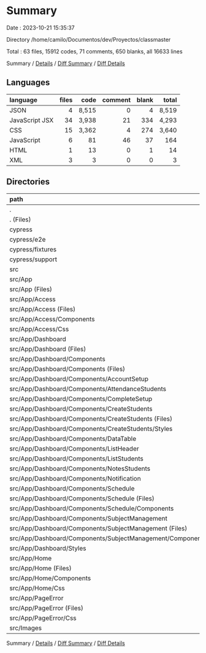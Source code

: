 # Summary

Date : 2023-10-21 15:35:37

Directory /home/camilo/Documentos/dev/Proyectos/classmaster

Total : 63 files,  15912 codes, 71 comments, 650 blanks, all 16633 lines

Summary / [Details](details.md) / [Diff Summary](diff.md) / [Diff Details](diff-details.md)

## Languages
| language | files | code | comment | blank | total |
| :--- | ---: | ---: | ---: | ---: | ---: |
| JSON | 4 | 8,515 | 0 | 4 | 8,519 |
| JavaScript JSX | 34 | 3,938 | 21 | 334 | 4,293 |
| CSS | 15 | 3,362 | 4 | 274 | 3,640 |
| JavaScript | 6 | 81 | 46 | 37 | 164 |
| HTML | 1 | 13 | 0 | 1 | 14 |
| XML | 3 | 3 | 0 | 0 | 3 |

## Directories
| path | files | code | comment | blank | total |
| :--- | ---: | ---: | ---: | ---: | ---: |
| . | 63 | 15,912 | 71 | 650 | 16,633 |
| . (Files) | 6 | 8,535 | 2 | 8 | 8,545 |
| cypress | 4 | 48 | 44 | 28 | 120 |
| cypress/e2e | 1 | 42 | 2 | 25 | 69 |
| cypress/fixtures | 1 | 5 | 0 | 1 | 6 |
| cypress/support | 2 | 1 | 42 | 2 | 45 |
| src | 53 | 7,329 | 25 | 614 | 7,968 |
| src/App | 50 | 7,326 | 25 | 614 | 7,965 |
| src/App (Files) | 1 | 26 | 0 | 5 | 31 |
| src/App/Access | 5 | 608 | 0 | 77 | 685 |
| src/App/Access (Files) | 1 | 19 | 0 | 3 | 22 |
| src/App/Access/Components | 3 | 405 | 0 | 46 | 451 |
| src/App/Access/Css | 1 | 184 | 0 | 28 | 212 |
| src/App/Dashboard | 38 | 4,799 | 23 | 465 | 5,287 |
| src/App/Dashboard (Files) | 1 | 113 | 1 | 15 | 129 |
| src/App/Dashboard/Components | 36 | 4,502 | 20 | 443 | 4,965 |
| src/App/Dashboard/Components (Files) | 2 | 200 | 0 | 13 | 213 |
| src/App/Dashboard/Components/AccountSetup | 2 | 527 | 0 | 54 | 581 |
| src/App/Dashboard/Components/AttendanceStudents | 3 | 448 | 7 | 34 | 489 |
| src/App/Dashboard/Components/CompleteSetup | 2 | 410 | 0 | 36 | 446 |
| src/App/Dashboard/Components/CreateStudents | 2 | 407 | 7 | 23 | 437 |
| src/App/Dashboard/Components/CreateStudents (Files) | 1 | 313 | 7 | 12 | 332 |
| src/App/Dashboard/Components/CreateStudents/Styles | 1 | 94 | 0 | 11 | 105 |
| src/App/Dashboard/Components/DataTable | 2 | 133 | 0 | 15 | 148 |
| src/App/Dashboard/Components/ListHeader | 2 | 88 | 2 | 14 | 104 |
| src/App/Dashboard/Components/ListStudents | 3 | 427 | 1 | 30 | 458 |
| src/App/Dashboard/Components/NotesStudents | 3 | 487 | 3 | 36 | 526 |
| src/App/Dashboard/Components/Notification | 2 | 86 | 0 | 12 | 98 |
| src/App/Dashboard/Components/Schedule | 4 | 314 | 0 | 48 | 362 |
| src/App/Dashboard/Components/Schedule (Files) | 1 | 173 | 0 | 32 | 205 |
| src/App/Dashboard/Components/Schedule/Components | 3 | 141 | 0 | 16 | 157 |
| src/App/Dashboard/Components/SubjectManagement | 9 | 975 | 0 | 128 | 1,103 |
| src/App/Dashboard/Components/SubjectManagement (Files) | 1 | 376 | 0 | 61 | 437 |
| src/App/Dashboard/Components/SubjectManagement/Components | 8 | 599 | 0 | 67 | 666 |
| src/App/Dashboard/Styles | 1 | 184 | 2 | 7 | 193 |
| src/App/Home | 4 | 185 | 2 | 20 | 207 |
| src/App/Home (Files) | 1 | 9 | 0 | 1 | 10 |
| src/App/Home/Components | 2 | 37 | 0 | 5 | 42 |
| src/App/Home/Css | 1 | 139 | 2 | 14 | 155 |
| src/App/PageError | 2 | 1,708 | 0 | 47 | 1,755 |
| src/App/PageError (Files) | 1 | 143 | 0 | 2 | 145 |
| src/App/PageError/Css | 1 | 1,565 | 0 | 45 | 1,610 |
| src/Images | 3 | 3 | 0 | 0 | 3 |

Summary / [Details](details.md) / [Diff Summary](diff.md) / [Diff Details](diff-details.md)